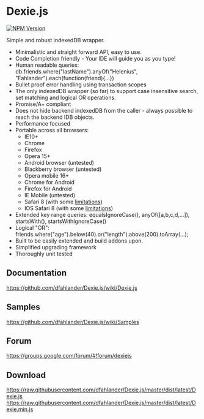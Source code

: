 Dexie.js
========

[![NPM Version][npm-image]][npm-url]

Simple and robust indexedDB wrapper.

 * Minimalistic and straight forward API, easy to use.
 * Code Completion friendly - Your IDE will guide you as you type!
 * Human readable queries: db.friends.where("lastName").anyOf("Helenius", "Fahlander").each(function(friend){...})
 * Bullet proof error handling using transaction scopes
 * The only indexedDB wrapper (so far) to support case insensitive search, set matching and logical OR operations.
 * Promise/A+ compliant
 * Does not hide backend indexedDB from the caller - always possible to reach the backend IDB objects.
 * Performance focused
 * Portable across all browsers:
   * IE10+
   * Chrome
   * Firefox
   * Opera 15+
   * Android browser (untested)
   * Blackberry browser (untested)
   * Opera mobile 16+
   * Chrome for Android
   * Firefox for Android
   * IE Mobile (untested)
   * Safari 8 (with some [limitations](IndexedDB-on-Safari))
   * IOS Safari 8 (with some [limitations](IndexedDB-on-Safari))
 * Extended key range queries: equalsIgnoreCase(), anyOf([a,b,c,d,...]), startsWith(), startsWithIgnoreCase()
 * Logical "OR": friends.where("age").below(40).or("length").above(200).toArray(...);
 * Built to be easily extended and build addons upon.
 * Simplified upgrading framework
 * Thoroughly unit tested

Documentation
-------------
https://github.com/dfahlander/Dexie.js/wiki/Dexie.js

Samples
-------
https://github.com/dfahlander/Dexie.js/wiki/Samples

Forum
-----
https://groups.google.com/forum/#!forum/dexiejs

Download
--------
https://raw.githubusercontent.com/dfahlander/Dexie.js/master/dist/latest/Dexie.js
https://raw.githubusercontent.com/dfahlander/Dexie.js/master/dist/latest/Dexie.min.js

[npm-image]: https://img.shields.io/npm/v/dexie.svg?style=flat
[npm-url]: https://npmjs.org/package/dexie


